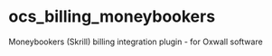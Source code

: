 ocs_billing_moneybookers
========================

Moneybookers (Skrill) billing integration plugin  - for Oxwall software
